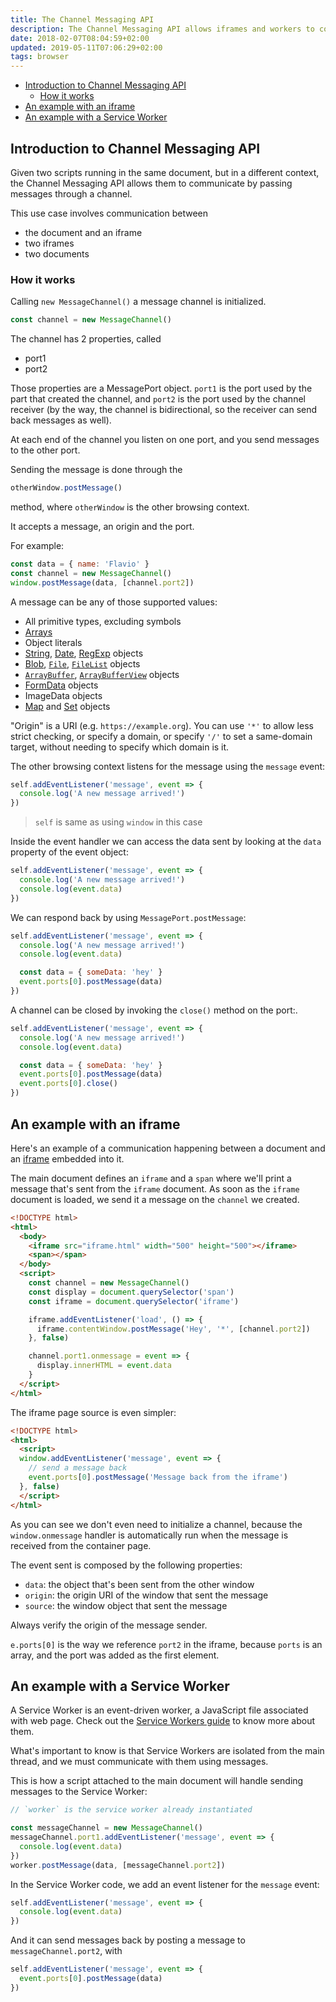 ```yaml
---
title: The Channel Messaging API
description: The Channel Messaging API allows iframes and workers to communicate with the main document thread, by passing messages
date: 2018-02-07T08:04:59+02:00
updated: 2019-05-11T07:06:29+02:00
tags: browser
---
```


<!-- TOC -->

- [Introduction to Channel Messaging API](#introduction-to-channel-messaging-api)
  - [How it works](#how-it-works)
- [An example with an iframe](#an-example-with-an-iframe)
- [An example with a Service Worker](#an-example-with-a-service-worker)

<!-- /TOC -->

## Introduction to Channel Messaging API

Given two scripts running in the same document, but in a different context, the Channel Messaging API allows them to communicate by passing messages through a channel.

This use case involves communication between

- the document and an iframe
- two iframes
- two documents

### How it works

Calling `new MessageChannel()` a message channel is initialized.

```js
const channel = new MessageChannel()
```

The channel has 2 properties, called

- port1
- port2

Those properties are a MessagePort object. `port1` is the port used by the part that created the channel, and `port2` is the port used by the channel receiver (by the way, the channel is bidirectional, so the receiver can send back messages as well).

At each end of the channel you listen on one port, and you send messages to the other port.

Sending the message is done through the

```js
otherWindow.postMessage()
```

method, where `otherWindow` is the other browsing context.

It accepts a message, an origin and the port.

For example:

```js
const data = { name: 'Flavio' }
const channel = new MessageChannel()
window.postMessage(data, [channel.port2])
```

A message can be any of those supported values:

- All primitive types, excluding symbols
- [Arrays](/javascript-array/)
- Object literals
- [String](/javascript-string/), [Date](/javascript-dates/), [RegExp](/javascript-regular-expressions/) objects
- [Blob](/blob/), [`File`](/file/), [`FileList`](/filelist/) objects
- [`ArrayBuffer`](/arraybuffer/), [`ArrayBufferView`](/arraybufferview/) objects
- [FormData](/formdata/) objects
- ImageData objects
- [Map](/javascript-data-structures-map/) and [Set](/javascript-data-structures-set/) objects

"Origin" is a URI (e.g. `https://example.org`). You can use `'*'` to allow less strict checking, or specify a domain, or specify `'/'` to set a same-domain target, without needing to specify which domain is it.

The other browsing context listens for the message using the `message` event:

```js
self.addEventListener('message', event => {
  console.log('A new message arrived!')
})
```

> `self` is same as using `window` in this case

Inside the event handler we can access the data sent by looking at the `data` property of the event object:

```js
self.addEventListener('message', event => {
  console.log('A new message arrived!')
  console.log(event.data)
})
```

We can respond back by using `MessagePort.postMessage`:

```js
self.addEventListener('message', event => {
  console.log('A new message arrived!')
  console.log(event.data)

  const data = { someData: 'hey' }
  event.ports[0].postMessage(data)
})
```

A channel can be closed by invoking the `close()` method on the port:.

```js
self.addEventListener('message', event => {
  console.log('A new message arrived!')
  console.log(event.data)

  const data = { someData: 'hey' }
  event.ports[0].postMessage(data)
  event.ports[0].close()
})
```

## An example with an iframe

Here's an example of a communication happening between a document and an [iframe](/html-iframe-tag/) embedded into it.

The main document defines an `iframe` and a `span` where we'll print a message that's sent from the `iframe` document. As soon as the `iframe` document is loaded, we send it a message on the `channel` we created.

```html
<!DOCTYPE html>
<html>
  <body>
    <iframe src="iframe.html" width="500" height="500"></iframe>
    <span></span>
  </body>
  <script>
    const channel = new MessageChannel()
    const display = document.querySelector('span')
    const iframe = document.querySelector('iframe')

    iframe.addEventListener('load', () => {
      iframe.contentWindow.postMessage('Hey', '*', [channel.port2])
    }, false)

    channel.port1.onmessage = event => {
      display.innerHTML = event.data
    }
  </script>
</html>
```

The iframe page source is even simpler:

```html
<!DOCTYPE html>
<html>
  <script>
  window.addEventListener('message', event => {
    // send a message back
    event.ports[0].postMessage('Message back from the iframe')
  }, false)
  </script>
</html>
```

As you can see we don't even need to initialize a channel, because the `window.onmessage` handler is automatically run when the message is received from the container page.

The event sent is composed by the following properties:

- `data`: the object that's been sent from the other window
- `origin`: the origin URI of the window that sent the message
- `source`: the window object that sent the message

Always verify the origin of the message sender.

`e.ports[0]` is the way we reference `port2` in the iframe, because `ports` is an array, and the port was added as the first element.

## An example with a Service Worker

A Service Worker is an event-driven worker, a JavaScript file associated with web page. Check out the [Service Workers guide](/service-workers/) to know more about them.

What's important to know is that Service Workers are isolated from the main thread, and we must communicate with them using messages.

This is how a script attached to the main document will handle sending messages to the Service Worker:

```js
// `worker` is the service worker already instantiated

const messageChannel = new MessageChannel()
messageChannel.port1.addEventListener('message', event => {
  console.log(event.data)
})
worker.postMessage(data, [messageChannel.port2])
```

In the Service Worker code, we add an event listener for the `message` event:

```js
self.addEventListener('message', event => {
  console.log(event.data)
})
```

And it can send messages back by posting a message to `messageChannel.port2`, with

```js
self.addEventListener('message', event => {
  event.ports[0].postMessage(data)
})
```
